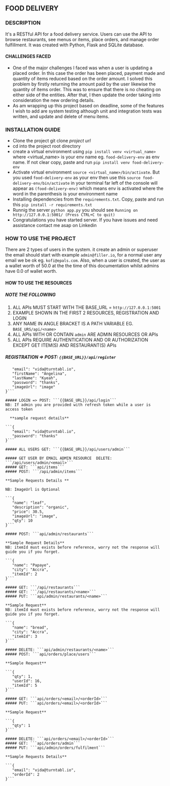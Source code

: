 ## FOOD DELIVERY 

### DESCRIPTION 
It's a RESTful API for a food delivery service. Users can use the API to browse restaurants, see menus or items, place orders, and manage order fulfillment. It was created with Python, Flask and SQLite database.

#### CHALLENGES FACED 
* One of the major challenges I faced was when a user is updating a placed order. In this case the order has been placed, payment made and quantity of items reduced based on the order amount. I solved this problem by firstly returning the amount paid by the user likewise the quantity of items order. This was to ensure that there is no cheating on either side of the entities. After that, I then update the order taking into consideration the new ordering details.
* As am wrapping up this project based on deadline, some of the features I wish to add are system testing although unit and integration tests was written,  and update and delete of menu items.

### INSTALLATION GUIDE 
* Clone the project git clone _project url_
* cd into the project root directory
* create a virtual environment using ```pip install venv <virtual_name>``` where <virtual_name> is your env name eg. ```food-delivery-env``` as env name. If not clear copy, paste and run ```pip install venv food-delivery-env```
* Activate virtual environment ```source <virtual_name>/bin/activate```. But you used ```food-delivery-env``` as your env then use this ```source food-delivery-env/bin/activate``` in your terminal far left of the console will appear as ```(food-delivery-env)``` which means env is activated where the word in the parenthesis is your environment name
* Installing dependencies from the ```requirements.txt```. Copy, paste and run this ```pip install -r requirements.txt```
* Runnig the server ```python app.py``` you should see ``` Running on http://127.0.0.1:5001/ (Press CTRL+C to quit) ```
* Congratulations you have started server. If you have issues and need assistance contact me asap on Linkedin

### HOW TO USE THE PROJECT 
There are 2 types of users in the system. it create an admin or superuser the email should start with <admin> example ```admin@filler.io```, for a normal user any email we be ok eg. ```kofi@epals.com```. Also, when a user is created, the user as a wallet worth of 50.0 at the the time of this documentation whilst admins have 0.0 of wallet worth.

#### HOW TO USE THE RESOURCES 

##### NOTE THE FOLLOWING 

1. ALL APIs MUST START WITH THE BASE_URL = ```http://127.0.0.1:5001```
2. EXAMPLE SHOWN IN THE FIRST 2 RESOURCES, REGISTRATION AND LOGIN
3. ANY NAME IN ANGLE BRACKET IS A PATH VARIABLE EG. ```BASE_URS/api/<name>```
4. ALL APIs WITH OR CONTAIN ```admin``` ARE ADMIN RESOURCES OR APIs
5. ALL APIs REQUIRE AUTHENTICATION AND OR AUTHORIZATION EXCEPT GET ITEM(S) AND RESTAURANT(S) APIs

##### REGISTRATION =>  POST: ```{{BASE_URL}}/api/register```
 
 ```{
    "email": "vida@turntabl.io",
    "firstName": "Angelina",
    "lastName": "Kyeah",
    "password": "thanks",
    "imageUrl": "image"
}```

##### LOGIN => POST: ```{{BASE_URL}}/api/login```
NB: If admin you are provided with refresh token while a user is access token

   **sample request details**
   
```{
    "email": "vida@turntabl.io",
    "password": "thanks"
}```

##### ALL USERS GET: ```{{BASE_URL}}/api/users/admin```

##### GET USER BY EMAIL ADMIN RESOURCE  DELETE: ```/api/users/admin/<email>```
##### GET: ```api/items```
##### POST: ```/api/admin/items```

**Sample Requests Details **

NB: ImageUrl is Optional 

```{
    "name": "leaf",
    "description": "organic",
    "price": 30.5,
    "imageUrl": "image",
    "qty": 10
}```

##### POST: ```api/admin/restaurants```

**Sample Request Details**
NB: itemId must exists before reference, worry not the response will guide you if you forget.

```{
    "name": "Papaye",
    "city": "Accra",
    "itemId": 2
}```

##### GET: ```/api/restaurants```
##### GET: ```/api/restaurants/<name>```
##### PUT: ```api/admin/restaurants/<name>```

**Sample Request**
NB: itemId must exists before reference, worry not the response will guide you if you forget.

 ```{
    "name": "bread",
    "city": "Accra",
    "itemId": 3
}```

##### DELETE: ```api/admin/restaurants/<name>```
##### POST: ```api/orders/place/users```

**Sample Request**

```{
    "qty": 1,
    "userId": 16,
    "itemId": 5
}```

##### GET: ```api/orders/<email>/<orderId>```
##### PUT: ```api/orders/<email>/<orderId>```

**Sample Request**

```{
    "qty": 1
}```

##### DELETE: ```api/orders/<email>/<orderId>```
##### GET: ```api/orders/admin```
##### PUT: ```api/admin/orders/fulfilment```

**Sample Requests Details**

```{
    "email": "vida@turntabl.io",
    "orderId": 2
}```
